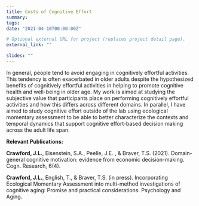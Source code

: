 ```yaml
---
title: Costs of Cognitive Effort
summary: 
tags:
date: "2021-04-10T00:00:00Z"

# Optional external URL for project (replaces project detail page).
external_link: ""

slides: ""
---
```


In general, people tend to avoid engaging in cognitively effortful activities. This tendency is often exacerbated in older adults despite the hypothesized benefits of cognitively effortful activities in helping to promote cognitive health and well-being in older age. My work is aimed at studying the subjective value that participants place on performing cognitively effortful activities and how this differs across different domains. In parallel, I have aimed to study cognitive effort outside of the lab using ecological momentary assessment to be able to better characterize the contexts and temporal dynamics that support cognitive effort-based decision making across the adult life span.

**Relevant Publications:**

**Crawford, J.L.**, Eisenstein, S.A., Peelle, J.E. , & Braver, T.S. (2021). Domain-general cognitive motivation: 
evidence from economic decision-making. Cogn. Research, 6(4). 

**Crawford, J.L.**, English, T., & Braver, T.S. (in press). Incorporating Ecological Momentary Assessment into multi-method
investigations of cognitive aging: Promise and practical considerations. Psychology and Aging.
